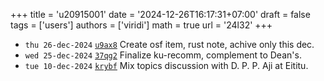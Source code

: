 +++
title = 'u20915001'
date = '2024-12-26T16:17:31+07:00'
draft = false
tags = ['users']
authors = ['viridi']
math = true
url = '24l32'
+++
<!--more-->

+ `thu 26-dec-2024` [`u9ax8`](https://osf.io/u9ax8) Create osf item, rust note, achive only this dec.
+ `wed 25-dec-2024` [`37qg2`](https://osf.io/37qg2) Finalize ku-recomm, complement to Dean's.
+ `tue 10-dec-2024` [`krybf`](https://osf.io/krybf) Mix topics discussion with D. P. P. Aji at Eititu.
